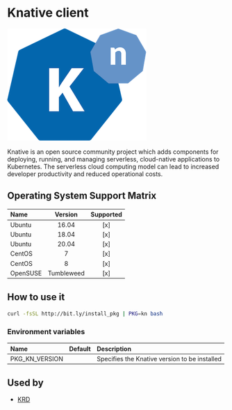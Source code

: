 # Knative client

![Logo](../../docs/img/kn.png)

Knative is an open source community project which adds components for deploying,
running, and managing serverless, cloud-native applications to Kubernetes. The
serverless cloud computing model can lead to increased developer productivity
and reduced operational costs.

## Operating System Support Matrix

| Name       | Version    | Supported |
|:-----------|:----------:|:---------:|
| Ubuntu     | 16.04      | [x]       |
| Ubuntu     | 18.04      | [x]       |
| Ubuntu     | 20.04      | [x]       |
| CentOS     | 7          | [x]       |
| CentOS     | 8          | [x]       |
| OpenSUSE   | Tumbleweed | [x]       |

## How to use it

```bash
curl -fsSL http://bit.ly/install_pkg | PKG=kn bash
```
### Environment variables

| Name           | Default                          | Description                                    |
|:---------------|:---------------------------------|:-----------------------------------------------|
| PKG_KN_VERSION |                                  | Specifies the Knative version to be installed  |

## Used by

- [KRD](https://github.com/electrocucaracha/krd/)
